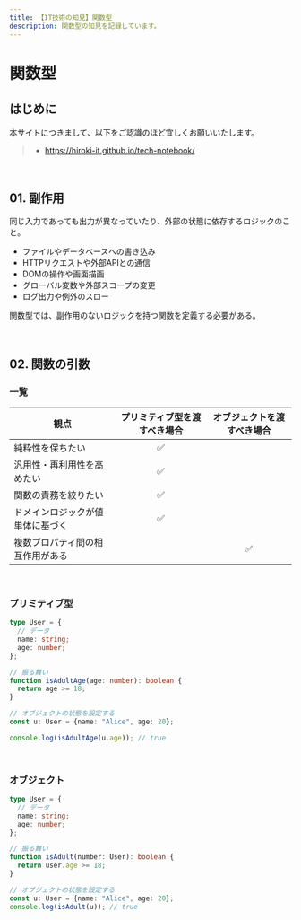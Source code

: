 ```yaml
---
title: 【IT技術の知見】関数型
description: 関数型の知見を記録しています。
---
```


# 関数型

## はじめに

本サイトにつきまして、以下をご認識のほど宜しくお願いいたします。

> - https://hiroki-it.github.io/tech-notebook/

<br>

## 01. 副作用

同じ入力であっても出力が異なっていたり、外部の状態に依存するロジックのこと。

- ファイルやデータベースへの書き込み
- HTTPリクエストや外部APIとの通信
- DOMの操作や画面描画
- グローバル変数や外部スコープの変更
- ログ出力や例外のスロー

関数型では、副作用のないロジックを持つ関数を定義する必要がある。

<br>

## 02. 関数の引数

### 一覧

| 観点                             | プリミティブ型を渡すべき場合 | オブジェクトを渡すべき場合 |
| -------------------------------- | :--------------------------: | :------------------------: |
| 純粋性を保ちたい                 |              ✅              |                            |
| 汎用性・再利用性を高めたい       |              ✅              |                            |
| 関数の責務を絞りたい             |              ✅              |                            |
| ドメインロジックが値単体に基づく |              ✅              |                            |
| 複数プロパティ間の相互作用がある |                              |             ✅             |

<br>

### プリミティブ型

```typescript
type User = {
  // データ
  name: string;
  age: number;
};

// 振る舞い
function isAdultAge(age: number): boolean {
  return age >= 18;
}

// オブジェクトの状態を設定する
const u: User = {name: "Alice", age: 20};

console.log(isAdultAge(u.age)); // true
```

<br>

### オブジェクト

```typescript
type User = {
  // データ
  name: string;
  age: number;
};

// 振る舞い
function isAdult(number: User): boolean {
  return user.age >= 18;
}

// オブジェクトの状態を設定する
const u: User = {name: "Alice", age: 20};
console.log(isAdult(u)); // true
```

<br>
